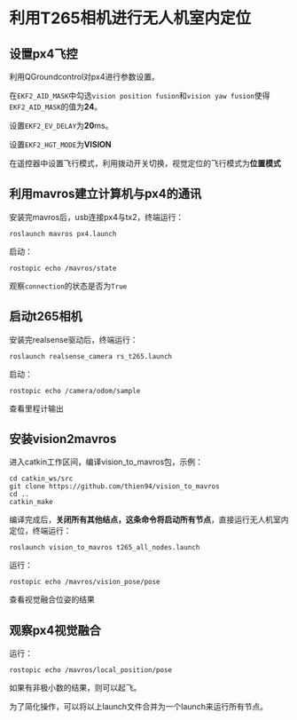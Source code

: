 # 利用T265相机进行无人机室内定位 

## 设置px4飞控

利用QGroundcontrol对px4进行参数设置。

在`EKF2_AID_MASK`中勾选`vision position fusion`和`vision yaw fusion`使得`EKF2_AID_MASK`的值为**24**。

设置`EKF2_EV_DELAY`为**20**ms。

设置`EKF2_HGT_MODE`为**VISION**

在遥控器中设置飞行模式，利用拨动开关切换，视觉定位的飞行模式为**位置模式**

## 利用mavros建立计算机与px4的通讯

安装完mavros后，usb连接px4与tx2，终端运行：

`roslaunch mavros px4.launch`

启动：

`rostopic echo /mavros/state`

观察`connection`的状态是否为`True`

## 启动t265相机

安装完realsense驱动后，终端运行：

`roslaunch realsense_camera rs_t265.launch`

启动：

`rostopic echo /camera/odom/sample`

查看里程计输出

## 安装vision2mavros

进入catkin工作区间，编译vision_to_mavros包，示例：

```
cd catkin_ws/src
git clone https://github.com/thien94/vision_to_mavros
cd ..
catkin_make
```

编译完成后，**关闭所有其他结点，这条命令将启动所有节点**，直接运行无人机室内定位，终端运行：

`roslaunch vision_to_mavros t265_all_nodes.launch`

运行：

`rostopic echo /mavros/vision_pose/pose`

查看视觉融合位姿的结果

## 观察px4视觉融合

运行：

`rostopic echo /mavros/local_position/pose`

如果有非极小数的结果，则可以起飞。

为了简化操作，可以将以上launch文件合并为一个launch来运行所有节点。
